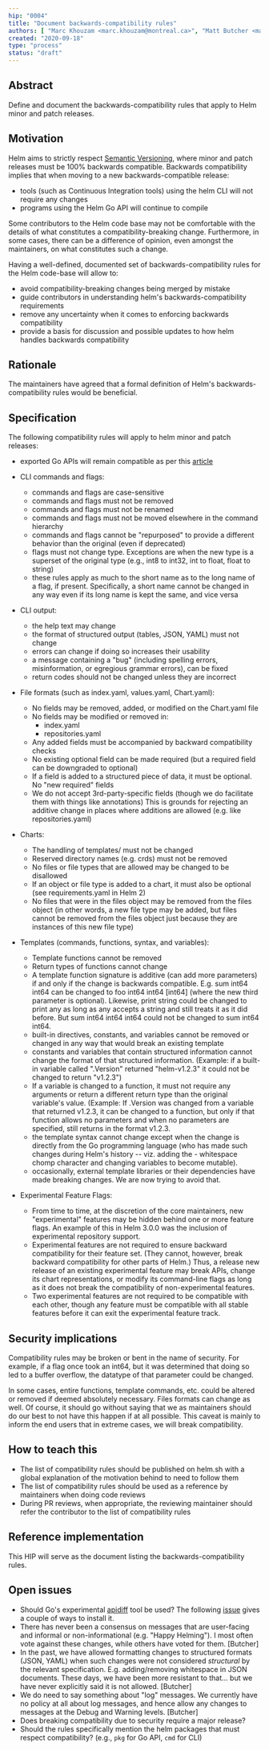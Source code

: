 ```yaml
---
hip: "0004"
title: "Document backwards-compatibility rules"
authors: [ "Marc Khouzam <marc.khouzam@montreal.ca>", "Matt Butcher <matt.butcher@microsoft.com>" ]
created: "2020-09-18"
type: "process"
status: "draft"
---
```


## Abstract

Define and document the backwards-compatibility rules that apply to Helm minor and patch releases.

## Motivation

Helm aims to strictly respect [Semantic Versioning][semver], where minor and patch releases must be 100% backwards compatible.
Backwards compatibility implies that when moving to a new backwards-compatible release:
* tools (such as Continuous Integration tools) using the helm CLI will not require any changes
* programs using the Helm Go API will continue to compile 

Some contributors to the Helm code base may not be comfortable with the details of what constitutes a compatibility-breaking change.
Furthermore, in some cases, there can be a difference of opinion, even amongst the maintainers, on what constitutes such a change.

Having a well-defined, documented set of backwards-compatibility rules for the Helm code-base will allow to:
* avoid compatibility-breaking changes being merged by mistake
* guide contributors in understanding helm's backwards-compatibility requirements
* remove any uncertainty when it comes to enforcing backwards compatibility
* provide a basis for discussion and possible updates to how helm handles backwards compatibility

## Rationale

The maintainers have agreed that a formal definition of Helm's backwards-compatibility rules would be beneficial.

## Specification

The following compatibility rules will apply to helm minor and patch releases:
* exported Go APIs will remain compatible as per this [article][go-module-comp]
* CLI commands and flags:
    * commands and flags are case-sensitive
    * commands and flags must not be removed
    * commands and flags must not be renamed
    * commands and flags must not be moved elsewhere in the command hierarchy
    * commands and flags cannot be "repurposed" to provide a different behavior than the original (even if deprecated)
    * flags must not change type.  Exceptions are when the new type is a superset of the original type (e.g., int8 to int32, int to float, float to string)
    * these rules apply as much to the short name as to the long name of a flag, if present.  Specifically, a short name cannot be changed in any way even if its long name is kept the same, and vice versa
    
* CLI output:
    * the help text may change
    * the format of structured output (tables, JSON, YAML) must not change
    * errors can change if doing so increases their usability
    * a message containing a "bug" (including spelling errors, misinformation, or egregious grammar errors), can be fixed
    * return codes should not be changed unless they are incorrect

* File formats (such as index.yaml, values.yaml, Chart.yaml):
    * No fields may be removed, added, or modified on the Chart.yaml file
    * No fields may be modified or removed in:
        * index.yaml
        * repositories.yaml
    * Any added fields must be accompanied by backward compatibility checks
    * No existing optional field can be made required (but a required field can be downgraded to optional)
    * If a field is added to a structured piece of data, it must be optional. No "new required" fields
    * We do not accept 3rd-party-specific fields (though we do facilitate them with things like annotations) This is grounds for rejecting an additive change in places where additions are allowed (e.g. like repositories.yaml)

* Charts:
    * The handling of templates/ must not be changed
    * Reserved directory names (e.g. crds) must not be removed
    * No files or file types that are allowed may be changed to be disallowed
    * If an object or file type is added to a chart, it must also be optional (see requirements.yaml in Helm 2)
    * No files that were in the files object may be removed from the files object (in other words, a new file type may be added, but files cannot be removed from the files object just because they are instances of this new file type)

* Templates (commands, functions, syntax, and variables):
    * Template functions cannot be removed
    * Return types of functions cannot change
    * A template function signature is additive (can add more parameters) if and only if the change is backwards compatible. E.g. sum int64 int64 can be changed to foo int64 int64 [int64] (where the new third parameter is optional). Likewise, print string could be changed to print any as long as any accepts a string and still treats it as it did before. But sum int64 int64 int64 could not be changed to sum int64 int64.
    * built-in directives, constants, and variables cannot be removed or changed in any way that would break an existing template
    * constants and variables that contain structured information cannot change the format of that structured information. (Example: if a built-in variable called ".Version" returned "helm-v1.2.3" it could not be changed to return "v1.2.3")
    * If a variable is changed to a function, it must not require any arguments or return a different return type than the original variable's value. (Example: If .Version was changed from a variable that returned v1.2.3, it can be changed to a function, but only if that function allows no parameters and when no parameters are specified, still returns in the format v1.2.3.
    * the template syntax cannot change except when the change is directly from the Go programming language (who has made such changes during Helm's history -- viz. adding the - whitespace chomp character and changing variables to become mutable).
    * occasionally, external template libraries or their dependencies have made breaking changes. We are now trying to avoid that.

* Experimental Feature Flags:
    * From time to time, at the discretion of the core maintainers, new "experimental" features may be hidden behind one or more feature flags. An example of this in Helm 3.0.0 was the inclusion of experimental repository support.
    * Experimental features are not required to ensure backward compatibility for their feature set. (They cannot, however, break backward compatibility for other parts of Helm.) Thus, a release new release of an existing experimental feature may break APIs, change its chart representations, or modify its command-line flags as long as it does not break the compatibility of non-experimental features.
    * Two experimental features are not required to be compatible with each other, though any feature must be compatible with all stable features before it can exit the experimental feature track.

## Security implications

Compatibility rules may be broken or bent in the name of security. For example, if a flag once took an int64, but it was determined that doing so led to a buffer overflow, the datatype of that parameter could be changed.

In some cases, entire functions, template commands, etc. could be altered or removed if deemed absolutely necessary. Files formats can change as well. Of course, it should go without saying that we as maintainers should do our best to not have this happen if at all possible. This caveat is mainly to inform the end users that in extreme cases, we will break compatibility.

## How to teach this

* The list of compatibility rules should be published on helm.sh with a global explanation of the motivation behind to need to follow them
* The list of compatibility rules should be used as a reference by maintainers when doing code reviews
* During PR reviews, when appropriate, the reviewing maintainer should refer the contributor to the list of compatibility rules

## Reference implementation

This HIP will serve as the document listing the backwards-compatibility rules.

## Open issues

* Should Go's experimental [apidiff][apidiff] tool be used?  The following [issue][apidiff-install] gives a couple of ways to install it.
* There has never been a consensus on messages that are user-facing and informal or non-informational (e.g. "Happy Helming"). I most often vote against these changes, while others have voted for them. [Butcher]
* In the past, we have allowed formatting changes to structured formats (JSON, YAML) when such changes were not considered _structural_ by the relevant specification. E.g. adding/removing whitespace in JSON documents. These days, we have been more resistant to that... but we have never explicitly said it is not allowed. [Butcher]
* We do need to say something about "log" messages. We currently have no policy at all about log messages, and hence allow any changes to messages at the Debug and Warning levels. [Butcher]
* Does breaking compatibility due to security require a major release?
* Should the rules specifically mention the helm packages that must respect compatibility? (e.g., `pkg` for Go API, `cmd` for CLI)

[semver]: https://semver.org/spec/v2.0.0.html
[go-module-comp]: https://blog.golang.org/module-compatibility
[apidiff]: https://pkg.go.dev/golang.org/x/exp/cmd/apidiff
[apidiff-install]: https://github.com/golang/go/issues/34849
